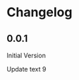 # Changelog

<!-- <START NEW CHANGELOG ENTRY> -->

## 0.0.1

Initial Version

Update text 9

<!-- <END NEW CHANGELOG ENTRY> -->

